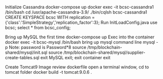 Initialize Cassandra
	docker-compose up
	docker exec -it bcsc-cassandra1 /bin/bash
	cd /usr/apache-cassandra-3.9/
	./bin/cqlsh bcsc-cassandra1
	CREATE KEYSPACE bcsc WITH replication = {'class':'SimpleStrategy','replication_factor':3};
	Run InitLoadConfig.java
	use bcsc;
	select * from bcsc_config;
	

Bring up MySQL the first time
	docker-compose up
Exec into the container
	docker exec -it bcsc-mysql /bin/bash
bring up mysql command line
	mysql -p
		Note: password is Password*8
	source /tmp/blockchain-shared/mysql/init.sql
	source /tmp/blockchain-shared/mysql/supplier-create-tables.sql
exit MySQL
	exit;
exit container
	exit

Create Tomcat9 Image
review dockerfile
open a terminal window, cd to tomcat folder
docker build -t tomcat:9.0.6 .

